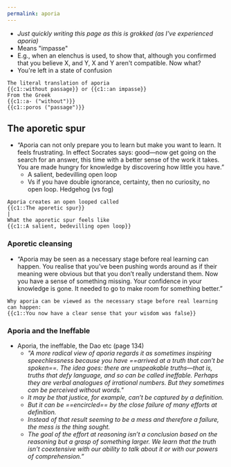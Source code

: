 ```yaml
---
permalink: aporia
---
```


- *Just quickly writing this page as this is grokked (as I've experienced aporia)*
- Means "impasse"
- E.g., when an elenchus is used, to show that, although you confirmed that you believe X, and Y, X and Y aren't compatible. Now what?
- You're left in a state of confusion
```
The literal translation of aporia   
{{c1::without passage}} or {{c1::an impasse}}  
From the Greek  
{{c1::a- ("without")}}  
{{c1::poros ("passage")}}
```
## The aporetic spur
- “Aporia can not only prepare you to learn but make you want to learn. It feels frustrating. In effect Socrates says: good—now get going on the search for an answer, this time with a better sense of the work it takes. You are made hungry for knowledge by discovering how little you have.”
	- A salient, bedevilling open loop
	- Vs if you have double ignorance, certainty, then no curiosity, no open loop. Hedgehog (vs fog)
```
Aporia creates an open looped called
{{c1::The aporetic spur}}
|
What the aporetic spur feels like
{{c1::A salient, bedevilling open loop}}
```
### Aporetic cleansing
- “Aporia may be seen as a necessary stage before real learning can happen. You realise that you’ve been pushing words around as if their meaning were obvious but that you don’t really understand them. Now you have a sense of something missing. Your confidence in your knowledge is gone. It needed to go to make room for something better.”
```
Why aporia can be viewed as the necessary stage before real learning can happen:
{{c1::You now have a clear sense that your wisdom was false}}
```
### Aporia and the Ineffable
- Aporia, the ineffable, the Dao etc (page 134)
	- *"A more radical view of aporia regards it as sometimes inspiring speechlessness because you have ==arrived at a truth that can’t be spoken==. The idea goes: there are unspeakable truths—that is, truths that defy language, and so can be called ineffable. Perhaps they are verbal analogues of irrational numbers. But they sometimes can be perceived without words."* 
	- *It may be that justice, for example, can’t be captured by a definition.* 
	- *But it can be ==encircled== by the close failure of many efforts at definition.* 
	- *Instead of that result seeming to be a mess and therefore a failure, the mess is the thing sought.* 
	- *The goal of the effort at reasoning isn’t a conclusion based on the reasoning but a grasp of something larger. We learn that the truth isn’t coextensive with our ability to talk about it or with our powers of comprehension.”*
